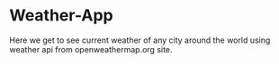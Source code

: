 # Weather-App
Here we get to see current weather of any city around the world using weather api from openweathermap.org site.
